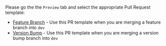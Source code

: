 Please go the the `Preview` tab and select the appropriate Pull Request template:

* [Feature Branch](?expand=1&template=feature_branch_pr_template.md) - Use this PR template when you are merging a feature branch into `dev`
* [Version Bump](?expand=1&template=version_bump_pr_template.md) - Use this PR template when you are merging a version bump branch into `dev`
